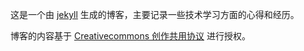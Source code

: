 这是一个由 [jekyll](http://github.com/mojombo/jekyll) 生成的博客，主要记录一些技术学习方面的心得和经历。

博客的内容基于 [Creativecommons
创作共用协议](http://creativecommons.org/licenses/by-nc-sa/3.0/cn/deed.en_US) 进行授权。
